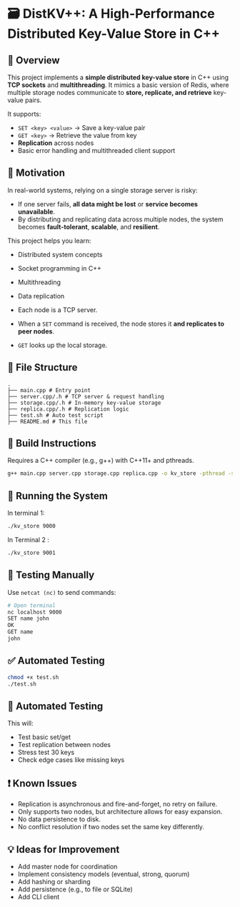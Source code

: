 # 🗃️ DistKV++: A High-Performance Distributed Key-Value Store in C++

## 📌 Overview

This project implements a **simple distributed key-value store** in C++ using **TCP sockets** and **multithreading**. It mimics a basic version of Redis, where multiple storage nodes communicate to **store, replicate, and retrieve** key-value pairs.

It supports:
- `SET <key> <value>` → Save a key-value pair
- `GET <key>` → Retrieve the value from key
- **Replication** across nodes
- Basic error handling and multithreaded client support

## 🎯 Motivation

In real-world systems, relying on a single storage server is risky:
- If one server fails, **all data might be lost** or **service becomes unavailable**.
- By distributing and replicating data across multiple nodes, the system becomes **fault-tolerant**, **scalable**, and **resilient**.

This project helps you learn:
- Distributed system concepts
- Socket programming in C++
- Multithreading
- Data replication



- Each node is a TCP server.
- When a `SET` command is received, the node stores it **and replicates to peer nodes**.
- `GET` looks up the local storage.

## 📁 File Structure
````
.
├── main.cpp # Entry point
├── server.cpp/.h # TCP server & request handling
├── storage.cpp/.h # In-memory key-value storage
├── replica.cpp/.h # Replication logic
├── test.sh # Auto test script
├── README.md # This file
````

## 🔧 Build Instructions

Requires a C++ compiler (e.g., g++) with C++11+ and pthreads.

```bash
g++ main.cpp server.cpp storage.cpp replica.cpp -o kv_store -pthread -std=c++17-pthread
`````

## 🚀 Running the System
In terminal 1:

```bash
./kv_store 9000

````
In Terminal 2 :
```bash
./kv_store 9001

````

## 🧪 Testing Manually
Use ```netcat (nc)``` to send commands:
```bash
# Open terminal
nc localhost 9000
SET name john
OK
GET name
john
````

## ✅ Automated Testing
``` bash 
chmod +x test.sh
./test.sh
```

## 🧪 Automated Testing

This will:

- Test basic set/get  
- Test replication between nodes  
- Stress test 30 keys  
- Check edge cases like missing keys  

## ❗ Known Issues

- Replication is asynchronous and fire-and-forget, no retry on failure.  
- Only supports two nodes, but architecture allows for easy expansion.  
- No data persistence to disk.  
- No conflict resolution if two nodes set the same key differently.  

## 💡 Ideas for Improvement

- Add master node for coordination  
- Implement consistency models (eventual, strong, quorum)  
- Add hashing or sharding  
- Add persistence (e.g., to file or SQLite)  
- Add CLI client  
